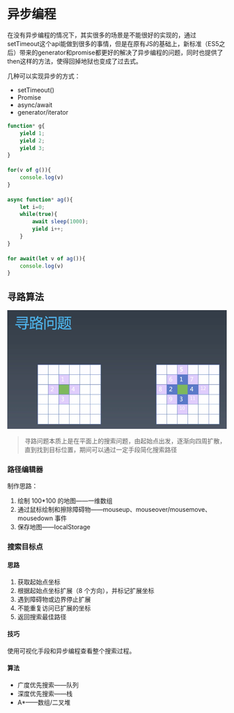 # 异步编程

在没有异步编程的情况下，其实很多的场景是不能很好的实现的，通过setTimeout这个api能做到很多的事情，但是在原有JS的基础上，新标准（ES5之后）带来的generator和promise都更好的解决了异步编程的问题，同时也提供了then这样的方法，使得回掉地狱也变成了过去式。

几种可以实现异步的方式：

- setTimeout()
- Promise
- async/await
- generator/iterator

```javascript
function* g{
    yield 1;
    yield 2;
    yield 3;
}

for(v of g()){
    console.log(v)
}

async function* ag(){
    let i=0;
    while(true){
        await sleep(1000);
        yield i++;
    }
}

for await(let v of ag()){
    console.log(v)
}
```



## 寻路算法

[![寻路](https://github.com/TurnerXi/Frontend-01-Template/raw/master/documents/images/%E5%AF%BB%E8%B7%AF.png)](https://github.com/TurnerXi/Frontend-01-Template/blob/master/documents/images/寻路.png)

> 寻路问题本质上是在平面上的搜索问题，由起始点出发，逐渐向四周扩散，直到找到目标位置，期间可以通过一定手段简化搜索路径

### 路径编辑器

制作思路：

1. 绘制 100*100 的地图——一维数组
2. 通过鼠标绘制和擦除障碍物——mouseup、mouseover/mousemove、mousedown 事件
3. 保存地图——localStorage

### 搜索目标点

#### 思路

1. 获取起始点坐标
2. 根据起始点坐标扩展（8 个方向），并标记扩展坐标
3. 遇到障碍物或边界停止扩展
4. 不能重复访问已扩展的坐标
5. 返回搜索最佳路径

#### 技巧

使用可视化手段和异步编程查看整个搜索过程。

#### 算法

- 广度优先搜索——队列
- 深度优先搜索——栈
- A*——数组/二叉堆